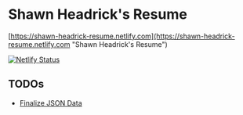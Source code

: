 # Shawn Headrick's Resume

[https://shawn-headrick-resume.netlify.com](https://shawn-headrick-resume.netlify.com "Shawn Headrick's Resume")

[![Netlify Status](https://api.netlify.com/api/v1/badges/a7591bdd-024d-4867-a8d2-1525b027e1c1/deploy-status)](https://app.netlify.com/sites/shawn-headrick-resume/deploys)

## TODOs

* [Finalize JSON Data](https://www.jsonresume.org/schema/ "Finalize JSON Data")
